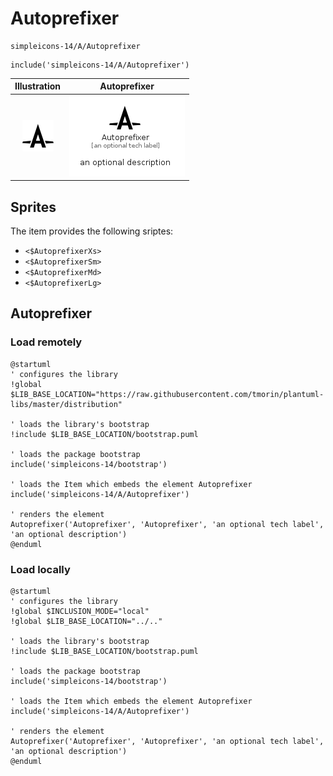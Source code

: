 # Autoprefixer


```text
simpleicons-14/A/Autoprefixer
```

```text
include('simpleicons-14/A/Autoprefixer')
```



| Illustration | Autoprefixer |
| :---: | :---: |
| ![illustration for Illustration](../../simpleicons-14/A/Autoprefixer.png) | ![illustration for Autoprefixer](../../simpleicons-14/A/Autoprefixer.Local.png) |



## Sprites
The item provides the following sriptes:

- `<$AutoprefixerXs>`
- `<$AutoprefixerSm>`
- `<$AutoprefixerMd>`
- `<$AutoprefixerLg>`





## Autoprefixer

### Load remotely
```plantuml
@startuml
' configures the library
!global $LIB_BASE_LOCATION="https://raw.githubusercontent.com/tmorin/plantuml-libs/master/distribution"

' loads the library's bootstrap
!include $LIB_BASE_LOCATION/bootstrap.puml

' loads the package bootstrap
include('simpleicons-14/bootstrap')

' loads the Item which embeds the element Autoprefixer
include('simpleicons-14/A/Autoprefixer')

' renders the element
Autoprefixer('Autoprefixer', 'Autoprefixer', 'an optional tech label', 'an optional description')
@enduml
```

### Load locally
```plantuml
@startuml
' configures the library
!global $INCLUSION_MODE="local"
!global $LIB_BASE_LOCATION="../.."

' loads the library's bootstrap
!include $LIB_BASE_LOCATION/bootstrap.puml

' loads the package bootstrap
include('simpleicons-14/bootstrap')

' loads the Item which embeds the element Autoprefixer
include('simpleicons-14/A/Autoprefixer')

' renders the element
Autoprefixer('Autoprefixer', 'Autoprefixer', 'an optional tech label', 'an optional description')
@enduml
```

